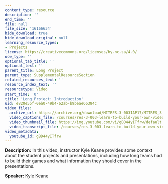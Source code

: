 ```yaml
---
content_type: resource
description: ''
end_time: ''
file: null
file_size: '16166634'
hide_download: true
hide_download_original: null
learning_resource_types:
- Projects
license: https://creativecommons.org/licenses/by-nc-sa/4.0/
ocw_type: ''
optional_tab_title: ''
optional_text: ''
parent_title: Long Project
parent_type: SupplementalResourceSection
related_resources_text: ''
resource_index_text: ''
resourcetype: Video
start_time: '0'
title: 'Long Project: Introduction'
uid: e820e55f-0ea0-49b4-62ab-b9beae66384c
video_files:
  archive_url: https://archive.org/download/MITRES.3-003IAP17/MITRES_3-003IAP17_Long_Project_00_300k.mp4
  video_captions_file: /courses/res-3-003-learn-to-build-your-own-videogame-with-the-unity-game-engine-and-microsoft-kinect-january-iap-2017/2ec9c8cb735f566492d3098a00b32397_gBD44yITfrw.vtt
  video_thumbnail_file: https://img.youtube.com/vi/gBD44yITfrw/default.jpg
  video_transcript_file: /courses/res-3-003-learn-to-build-your-own-videogame-with-the-unity-game-engine-and-microsoft-kinect-january-iap-2017/c2c4b5ce237a02d0f0632c09c9c8ee09_gBD44yITfrw.pdf
video_metadata:
  youtube_id: gBD44yITfrw
---
```


**Description:** In this video, instructor Kyle Keane provides some context about the student projects and presentations, including how long teams had to build their games and what information they should cover in the presentations.

**Speaker:** Kyle Keane

